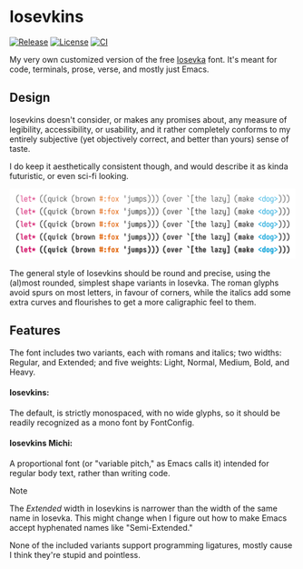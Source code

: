 # Iosevkins

[![Release](https://img.shields.io/github/v/release/fernzi/iosevkins?label=Version)][url-rl]
[![License](https://img.shields.io/github/license/fernzi/iosevkins?label=License)](LICENSE)
[![CI](https://github.com/fernzi/iosevkins/actions/workflows/ci.yaml/badge.svg)][url-ci]

My very own customized version of the free [Iosevka][url-io] font.
It's meant for code, terminals, prose, verse, and mostly just Emacs.

[url-rl]: https://github.com/fernzi/iosevkins/releases
[url-io]: https://typeof.net/Iosevka/
[url-ci]: https://github.com/fernzi/iosevkins/actions/workflows/ci.yaml

## Design

Iosevkins doesn't consider, or makes any promises about,
any measure of legibility, accessibility, or usability,
and it rather completely conforms to my entirely subjective
(yet objectively correct, and better than yours) sense of taste.

I do keep it aesthetically consistent though, and
would describe it as kinda futuristic, or even sci-fi looking.

<picture>
 <source
  media="(prefers-color-scheme: dark)"
  srcset="doc/sample.dark.svg" />
 <img
  alt="Font Sample"
  src="doc/sample.light.svg" />
</picture>

The general style of Iosevkins should be round and precise,
using the (al)most rounded, simplest shape variants in Iosevka.
The roman glyphs avoid spurs on most letters, in favour of corners,
while the italics add some extra curves and flourishes to get a
more caligraphic feel to them.

## Features

The font includes two variants, each with romans and italics;
two widths: Regular, and Extended; and
five weights: Light, Normal, Medium, Bold, and Heavy.

#### Iosevkins:
The default, is strictly monospaced, with no wide glyphs,
so it should be readily recognized as a mono font by FontConfig.

#### Iosevkins Michi:
A proportional font (or "variable pitch," as Emacs calls it)
intended for regular body text, rather than writing code.

> [!NOTE]
> The *Extended* width in Iosevkins is narrower
> than the width of the same name in Iosevka.
> This might change when I figure out how to make Emacs
> accept hyphenated names like "Semi-Extended."

None of the included variants support programming ligatures,
mostly cause I think they're stupid and pointless.
